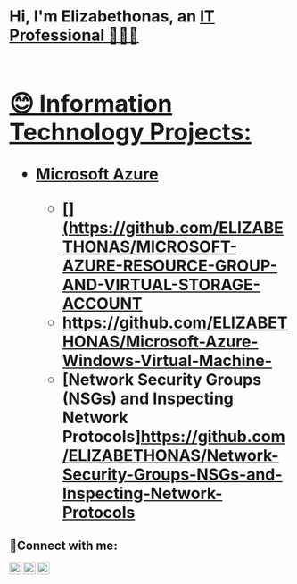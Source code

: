 <h1>Hi, I'm Elizabethonas, an <a href="https://linkedin.com/in/ElizabethOnas">IT Professional 👩🏽‍💻 <h1>

<h2> 😊 Information Technology Projects:</h2>

- <b>Microsoft Azure</b>

  - [](https://github.com/ELIZABETHONAS/MICROSOFT-AZURE-RESOURCE-GROUP-AND-VIRTUAL-STORAGE-ACCOUNT
  - https://github.com/ELIZABETHONAS/Microsoft-Azure-Windows-Virtual-Machine-
  - [Network Security Groups (NSGs) and Inspecting Network Protocols]https://github.com/ELIZABETHONAS/Network-Security-Groups-NSGs-and-Inspecting-Network-Protocols

<h2>🤳Connect with me:</h2>

[<img align="left" alt="Josh | Twitter" width="22px" src="https://cdn.jsdelivr.net/npm/simple-icons@v3/icons/twitter.svg" />][twitter]
[<img align="left" alt="Josh | LinkedIn" width="22px" src="https://cdn.jsdelivr.net/npm/simple-icons@v3/icons/linkedin.svg" />][linkedin]
[<img align="left" alt="Josh | Instagram" width="22px" src="https://cdn.jsdelivr.net/npm/simple-icons@v3/icons/instagram.svg" />][instagram]

[twitter]: https://twitter.com/
[instagram]: https://www.instagram.com/
[linkedin]: https://linkedin.com/in/
